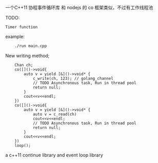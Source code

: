 一个C++11 协程事件循环库 和 nodejs 的 co 框架类似，不过有工作线程池

TODO:
    
    Timer function



example:
```bash
    ./run main.cpp
```
New writing method;
```c++11
    Chan ch;
    co([]()->void{
        auto v = yield [&]()->void* {
            c_write(ch, 123); // golang_channel
            // TODO Asynchronous task, Run in thread pool
            return null;
        }
        cout<<v<<endl;
    })
    co([]()->void{
        auto v = yield [&]()->void* {
            auto v = c_read(ch)
            cout<<v<<endl;
            // TODO Asynchronous task, Run in thread pool
            return null;
        }
        cout<<v<<endl;
    })
    loop();

```


a c++11 continue library and event loop library